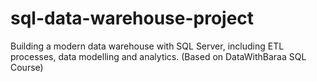 # sql-data-warehouse-project
Building a modern data warehouse with SQL Server, including ETL processes, data modelling and analytics. 
(Based on DataWithBaraa SQL Course)
